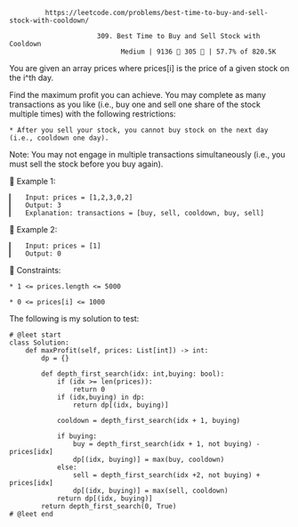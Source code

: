              https://leetcode.com/problems/best-time-to-buy-and-sell-stock-with-cooldown/
                                                   
                          309. Best Time to Buy and Sell Stock with Cooldown
                                Medium | 9136  305  | 57.7% of 820.5K



You are given an array prices where prices[i] is the price of a given stock on the i^th day.

Find the maximum profit you can achieve. You may complete as many transactions as you like (i.e., buy one and sell one share of the stock multiple times) with the following restrictions:

	* After you sell your stock, you cannot buy stock on the next day (i.e., cooldown one day).

Note: You may not engage in multiple transactions simultaneously (i.e., you must sell the stock before you buy again).



󰛨 Example 1:

	▎	Input: prices = [1,2,3,0,2]
	▎	Output: 3
	▎	Explanation: transactions = [buy, sell, cooldown, buy, sell]

󰛨 Example 2:

	▎	Input: prices = [1]
	▎	Output: 0



 Constraints:

	* 1 <= prices.length <= 5000
	
	* 0 <= prices[i] <= 1000







The following is my solution to test:
```
# @leet start
class Solution:
    def maxProfit(self, prices: List[int]) -> int:        
        dp = {}

        def depth_first_search(idx: int,buying: bool):
            if (idx >= len(prices)):
                return 0
            if (idx,buying) in dp:
                return dp[(idx, buying)]
            
            cooldown = depth_first_search(idx + 1, buying)

            if buying:
                buy = depth_first_search(idx + 1, not buying) - prices[idx]
                dp[(idx, buying)] = max(buy, cooldown)
            else:
                sell = depth_first_search(idx +2, not buying) + prices[idx]
                dp[(idx, buying)] = max(sell, cooldown)
            return dp[(idx, buying)]
        return depth_first_search(0, True)
# @leet end
```
